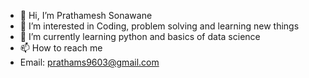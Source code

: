 - 👋 Hi, I’m Prathamesh Sonawane
- 👀 I’m interested in Coding, problem solving and learning new things
- 🌱 I’m currently learning python and basics of data science
- 📫 How to reach me 
- Email: prathams9603@gmail.com

<!---
s-pratham/s-pratham is a ✨ special ✨ repository because its `README.md` (this file) appears on your GitHub profile.
You can click the Preview link to take a look at your changes.
--->
